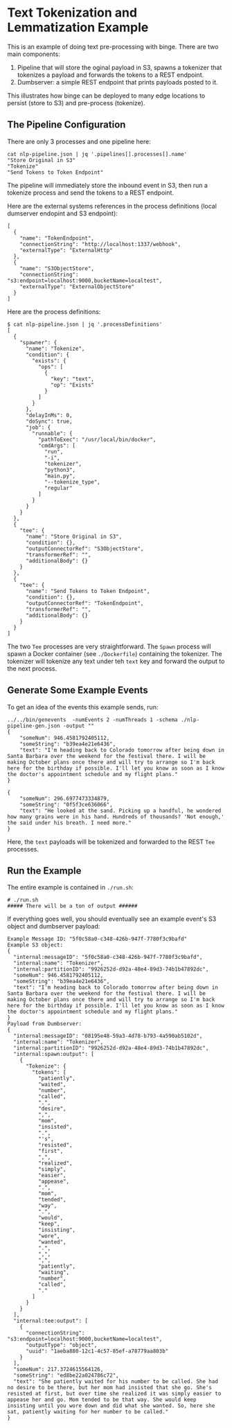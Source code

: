 # Text Tokenization and Lemmatization Example

This is an example of doing text pre-processing with binge.  There are two main components:

1. Pipeline that will store the oginal payload in S3, spawns a tokenizer that tokenizes a payload and forwards the tokens to a REST endpoint.
2. Dumbserver: a simple REST endpoint that prints payloads posted to it.

This illustrates how binge can be deployed to many edge locations to persist (store to S3) and pre-process (tokenize).

## The Pipeline Configuration

There are only 3 processes and one pipeline here:

```
cat nlp-pipeline.json | jq '.pipelines[].processes[].name'
"Store Original in S3"
"Tokenize"
"Send Tokens to Token Endpoint"
```

The pipeline will immediately store the inbound event in S3, then run a tokenize process and send the tokens to a REST endpoint.

Here are the external systems references in the process definitions (local dumserver endopint and S3 endpoint):

```
[
  {
    "name": "TokenEndpoint",
    "connectionString": "http://localhost:1337/webhook",
    "externalType": "ExternalHttp"
  },
  {
    "name": "S3ObjectStore",
    "connectionString": "s3:endpoint=localhost:9000,bucketName=localtest",
    "externalType": "ExternalObjectStore"
  }
]
```

Here are the process definitions:

```
$ cat nlp-pipeline.json | jq '.processDefinitions'
[
  {
    "spawner": {
      "name": "Tokenize",
      "condition": {
        "exists": {
          "ops": [
            {
              "key": "text",
              "op": "Exists"
            }
          ]
        }
      },
      "delayInMs": 0,
      "doSync": true,
      "job": {
        "runnable": {
          "pathToExec": "/usr/local/bin/docker",
          "cmdArgs": [
            "run",
            "-i",
            "tokenizer",
            "python3",
            "main.py",
            "--tokenize_type",
            "regular"
          ]
        }
      }
    }
  },
  {
    "tee": {
      "name": "Store Original in S3",
      "condition": {},
      "outputConnectorRef": "S3ObjectStore",
      "transformerRef": "",
      "additionalBody": {}
    }
  },
  {
    "tee": {
      "name": "Send Tokens to Token Endpoint",
      "condition": {},
      "outputConnectorRef": "TokenEndpoint",
      "transformerRef": "",
      "additionalBody": {}
    }
  }
]
```

The two `Tee` processes are very straightforward.  The `Spawn` process will spawn a Docker container (see `./Dockerfile`) containing 
the tokenizer.  The tokenizer will tokenize any text under teh `text` key and forward the output to the next process.

## Generate Some Example Events

To get an idea of the events this example sends, run: 
```
../../bin/genevents  -numEvents 2 -numThreads 1 -schema ./nlp-pipeline-gen.json -output ""
{
	"someNum": 946.4581792405112,
	"someString": "b39ea4e21e6436",
	"text": "I'm heading back to Colorado tomorrow after being down in Santa Barbara over the weekend for the festival there. I will be making October plans once there and will try to arrange so I'm back here for the birthday if possible. I'll let you know as soon as I know the doctor's appointment schedule and my flight plans."
}

{
	"someNum": 296.6977473334879,
	"someString": "0f5f3ce636066",
	"text": "He looked at the sand. Picking up a handful, he wondered how many grains were in his hand. Hundreds of thousands? 'Not enough,' the said under his breath. I need more."
}
```

Here, the `text` payloads will be tokenized and forwarded to the REST `Tee` processes.

## Run the Example

The entire example is contained in `./run.sh`:

```
# ./run.sh 
##### There will be a ton of output ######
```

If everything goes well, you should eventually see an example event's S3 object and dumbserver payload:

```
Example Message ID: "5f0c58a0-c348-426b-947f-7780f3c9bafd"
Example S3 object:
{
  "internal:messageID": "5f0c58a0-c348-426b-947f-7780f3c9bafd",
  "internal:name": "Tokenizer",
  "internal:partitionID": "9926252d-d92a-48e4-89d3-74b1b47892dc",
  "someNum": 946.4581792405112,
  "someString": "b39ea4e21e6436",
  "text": "I'm heading back to Colorado tomorrow after being down in Santa Barbara over the weekend for the festival there. I will be making October plans once there and will try to arrange so I'm back here for the birthday if possible. I'll let you know as soon as I know the doctor's appointment schedule and my flight plans."
}
Payload from Dumbserver:
{
  "internal:messageID": "08195e48-59a3-4d78-b793-4a590ab5102d",
  "internal:name": "Tokenizer",
  "internal:partitionID": "9926252d-d92a-48e4-89d3-74b1b47892dc",
  "internal:spawn:output": [
    {
      "Tokenize": {
        "tokens": [
          "patiently",
          "waited",
          "number",
          "called",
          ".",
          "desire",
          ",",
          "mom",
          "insisted",
          ".",
          "'s",
          "resisted",
          "first",
          ",",
          "realized",
          "simply",
          "easier",
          "appease",
          ".",
          "mom",
          "tended",
          "way",
          ".",
          "would",
          "keep",
          "insisting",
          "wore",
          "wanted",
          ".",
          ",",
          ",",
          "patiently",
          "waiting",
          "number",
          "called",
          "."
        ]
      }
    }
  ],
  "internal:tee:output": [
    {
      "connectionString": "s3:endpoint=localhost:9000,bucketName=localtest",
      "outputType": "object",
      "uuid": "1aeba880-12c1-4c57-85ef-a78779aa803b"
    }
  ],
  "someNum": 217.3724615564126,
  "someString": "ed8be22a024786c72",
  "text": "She patiently waited for his number to be called. She had no desire to be there, but her mom had insisted that she go. She's resisted at first, but over time she realized it was simply easier to appease her and go. Mom tended to be that way. She would keep insisting until you wore down and did what she wanted. So, here she sat, patiently waiting for her number to be called."
}
```

